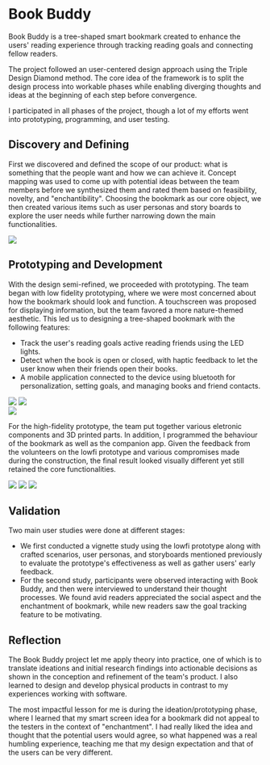 # Book Buddy

Book Buddy is a tree-shaped smart bookmark created to enhance the users' reading experience through tracking reading goals and connecting fellow readers.

The project followed an user-centered design approach using the Triple Design Diamond method. The core idea of the framework is to split the design process into workable phases while enabling diverging thoughts and ideas at the beginning of each step before convergence.

I participated in all phases of the project, though a lot of my efforts went into prototyping, programming, and user testing.

## Discovery and Defining

First we discovered and defined the scope of our product: what is something that the people want and how we can achieve it. Concept mapping was used to come up with potential ideas between the team members before we synthesized them and rated them based on feasibility, novelty, and "enchantibility". Choosing the bookmark as our core object, we then created various items such as user personas and story boards to explore the user needs while further narrowing down the main functionalities.

<div class="single-img">
    <img src="images/book-buddy/design-ideas-eval.jpg">
</div>

## Prototyping and Development

With the design semi-refined, we proceeded with prototyping. The team began with low fidelity prototyping, where we were most concerned about how the bookmark should look and function. A touchscreen was proposed for displaying information, but the team favored a more nature-themed aesthetic. This led us to designing a tree-shaped bookmark with the following features:

- Track the user's reading goals active reading friends using the LED lights.
- Detect when the book is open or closed, with haptic feedback to let the user know when their friends open their books.
- A mobile application connected to the device using bluetooth for personalization, setting goals, and managing books and friend contacts.

<div class="double-img">
    <img src="images/book-buddy/bookmark-designs.jpg">
    <img src="images/book-buddy/app-lowfi-1.jpg">
</div>

<div class="single-img">
    <img src="images/book-buddy/bookmark-lowfi-1.jpg">
</div>

For the high-fidelity prototype, the team put together various eletronic components and 3D printed parts. In addition, I programmed the behaviour of the bookmark as well as the companion app. Given the feedback from the volunteers on the lowfi prototype and various compromises made during the construction, the final result looked visually different yet still retained the core functionalities.

<div class="triple-img">
    <img src="images/book-buddy/bookmark-highfi-1.jpg">
    <img src="images/book-buddy/bookmark-highfi-2.jpg">
    <img src="images/book-buddy/web-app-1.png">
</div>

## Validation

Two main user studies were done at different stages:

- We first conducted a vignette study using the lowfi prototype along with crafted scenarios, user personas, and storyboards mentioned previously to evaluate the prototype's effectiveness as well as gather users' early feedback.
- For the second study, participants were observed interacting with Book Buddy, and then were interviewed to understand their thought processes. We found avid readers appreciated the social aspect and the enchantment of bookmark, while new readers saw the goal tracking feature to be motivating.

## Reflection

The Book Buddy project let me apply theory into practice, one of which is to translate ideations and initial research findings into actionable decisions as shown in the conception and refinement of the team's product. I also learned to design and develop physical products in contrast to my experiences working with software.

The most impactful lesson for me is during the ideation/prototyping phase, where I learned that my smart screen idea for a bookmark did not appeal to the testers in the context of "enchantment". I had really liked the idea and thought that the potential users would agree, so what happened was a real humbling experience, teaching me that my design expectation and that of the users can be very different.

